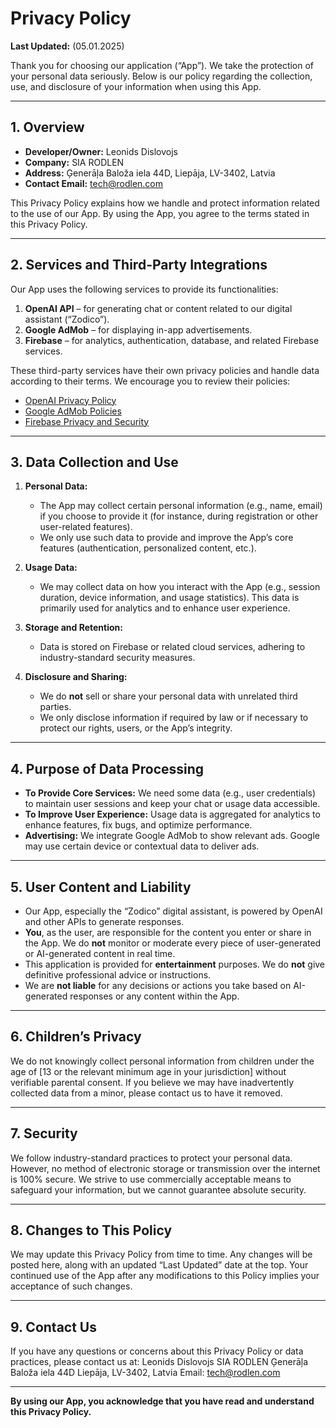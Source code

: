 # Privacy Policy

**Last Updated:** (05.01.2025)

Thank you for choosing our application (“App”). We take the protection of your personal data seriously. Below is our policy regarding the collection, use, and disclosure of your information when using this App.

---

## 1. Overview

- **Developer/Owner:** Leonids Dislovojs  
- **Company:** SIA RODLEN  
- **Address:** Ģenerāļa Baloža iela 44D, Liepāja, LV-3402, Latvia  
- **Contact Email:** [tech@rodlen.com](mailto:tech@rodlen.com)

This Privacy Policy explains how we handle and protect information related to the use of our App. By using the App, you agree to the terms stated in this Privacy Policy.

---

## 2. Services and Third-Party Integrations

Our App uses the following services to provide its functionalities:

1. **OpenAI API** – for generating chat or content related to our digital assistant (“Zodico”).
2. **Google AdMob** – for displaying in-app advertisements.
3. **Firebase** – for analytics, authentication, database, and related Firebase services.

These third-party services have their own privacy policies and handle data according to their terms. We encourage you to review their policies:
- [OpenAI Privacy Policy](https://openai.com/policy/)
- [Google AdMob Policies](https://support.google.com/admob/answer/6128543)
- [Firebase Privacy and Security](https://firebase.google.com/support/privacy/)

---

## 3. Data Collection and Use

1. **Personal Data:**  
   - The App may collect certain personal information (e.g., name, email) if you choose to provide it (for instance, during registration or other user-related features).  
   - We only use such data to provide and improve the App’s core features (authentication, personalized content, etc.).

2. **Usage Data:**  
   - We may collect data on how you interact with the App (e.g., session duration, device information, and usage statistics). This data is primarily used for analytics and to enhance user experience.

3. **Storage and Retention:**  
   - Data is stored on Firebase or related cloud services, adhering to industry-standard security measures.

4. **Disclosure and Sharing:**  
   - We do **not** sell or share your personal data with unrelated third parties.  
   - We only disclose information if required by law or if necessary to protect our rights, users, or the App’s integrity.

---

## 4. Purpose of Data Processing

- **To Provide Core Services:** We need some data (e.g., user credentials) to maintain user sessions and keep your chat or usage data accessible.  
- **To Improve User Experience:** Usage data is aggregated for analytics to enhance features, fix bugs, and optimize performance.  
- **Advertising:** We integrate Google AdMob to show relevant ads. Google may use certain device or contextual data to deliver ads.  

---

## 5. User Content and Liability

- Our App, especially the “Zodico” digital assistant, is powered by OpenAI and other APIs to generate responses.  
- **You**, as the user, are responsible for the content you enter or share in the App. We do **not** monitor or moderate every piece of user-generated or AI-generated content in real time.  
- This application is provided for **entertainment** purposes. We do **not** give definitive professional advice or instructions.  
- We are **not liable** for any decisions or actions you take based on AI-generated responses or any content within the App.

---

## 6. Children’s Privacy

We do not knowingly collect personal information from children under the age of [13 or the relevant minimum age in your jurisdiction] without verifiable parental consent. If you believe we may have inadvertently collected data from a minor, please contact us to have it removed.

---

## 7. Security

We follow industry-standard practices to protect your personal data. However, no method of electronic storage or transmission over the internet is 100% secure. We strive to use commercially acceptable means to safeguard your information, but we cannot guarantee absolute security.

---

## 8. Changes to This Policy

We may update this Privacy Policy from time to time. Any changes will be posted here, along with an updated “Last Updated” date at the top. Your continued use of the App after any modifications to this Policy implies your acceptance of such changes.

---

## 9. Contact Us

If you have any questions or concerns about this Privacy Policy or data practices, please contact us at:
Leonids Dislovojs SIA RODLEN Ģenerāļa Baloža iela 44D Liepāja, LV-3402, Latvia Email: tech@rodlen.com


---

**By using our App, you acknowledge that you have read and understand this Privacy Policy.**  

